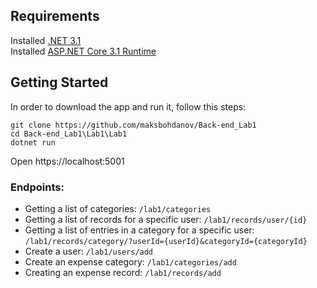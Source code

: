 ## Requirements
Installed [.NET 3.1](https://dotnet.microsoft.com/en-us/download/dotnet/thank-you/sdk-3.1.424-windows-x64-installer)  
Installed [ASP.NET Core 3.1 Runtime](https://dotnet.microsoft.com/en-us/download/dotnet/thank-you/runtime-aspnetcore-3.1.30-windows-x64-installer?cid=getdotnetcore)
## Getting Started
In order to download the app and run it, follow this steps:
```
git clone https://github.com/maksbohdanov/Back-end_Lab1
cd Back-end_Lab1\Lab1\Lab1
dotnet run
```
Open https://localhost:5001
### Endpoints:
* Getting a list of categories: `/lab1/categories`
* Getting a list of records for a specific user: `/lab1/records/user/{id}`
* Getting a list of entries in a category for a specific user: `/lab1/records/category/?userId={userId}&categoryId={categoryId}`
* Create a user: `/lab1/users/add`
* Create an expense category: `/lab1/categories/add`
* Creating an expense record: `/lab1/records/add`